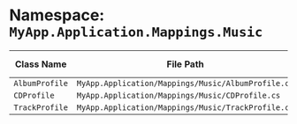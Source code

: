 # Namespace: `MyApp.Application.Mappings.Music`

| Class Name | File Path | Inherits From |
|------------|-----------|---------------|
| `AlbumProfile` | `MyApp.Application/Mappings/Music/AlbumProfile.cs` | `Profile` |
| `CDProfile` | `MyApp.Application/Mappings/Music/CDProfile.cs` | `Profile` |
| `TrackProfile` | `MyApp.Application/Mappings/Music/TrackProfile.cs` | `Profile` |

